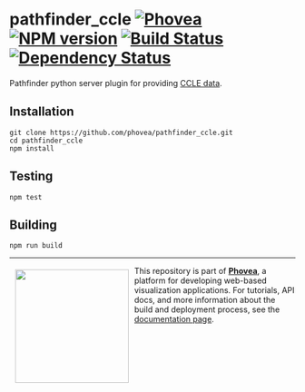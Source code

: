 pathfinder_ccle [![Phovea][phovea-image]][phovea-url] [![NPM version][npm-image]][npm-url] [![Build Status][travis-image]][travis-url] [![Dependency Status][daviddm-image]][daviddm-url]
=====================

Pathfinder python server plugin for providing [CCLE data](https://portals.broadinstitute.org/ccle/).

Installation
------------

```
git clone https://github.com/phovea/pathfinder_ccle.git
cd pathfinder_ccle
npm install
```

Testing
-------

```
npm test
```

Building
--------

```
npm run build
```



***

<a href="https://caleydo.org"><img src="http://caleydo.org/assets/images/logos/caleydo.svg" align="left" width="200px" hspace="10" vspace="6"></a>
This repository is part of **[Phovea](http://phovea.caleydo.org/)**, a platform for developing web-based visualization applications. For tutorials, API docs, and more information about the build and deployment process, see the [documentation page](http://phovea.caleydo.org).


[phovea-image]: https://img.shields.io/badge/Phovea-Client%20Plugin-F47D20.svg
[phovea-url]: https://phovea.caleydo.org
[npm-image]: https://badge.fury.io/js/pathfinder_ccle.svg
[npm-url]: https://npmjs.org/package/pathfinder_ccle
[travis-image]: https://travis-ci.org/phovea/pathfinder_ccle.svg?branch=master
[travis-url]: https://travis-ci.org/phovea/pathfinder_ccle
[daviddm-image]: https://david-dm.org/phovea/pathfinder_ccle/status.svg
[daviddm-url]: https://david-dm.org/phovea/pathfinder_ccle
